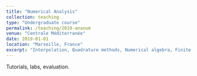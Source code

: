 ```yaml
---
title: "Numerical Analysis"
collection: teaching
type: "Undergraduate course"
permalink: /teaching/2019-ananum
venue: "Centrale Méditerranée"
date: 2019-01-01
location: "Marseille, France"
excerpt: "Interpolation, Quadrature methods, Numerical algebra, Finite differences"
---
```


Tutorials, labs, evaluation.